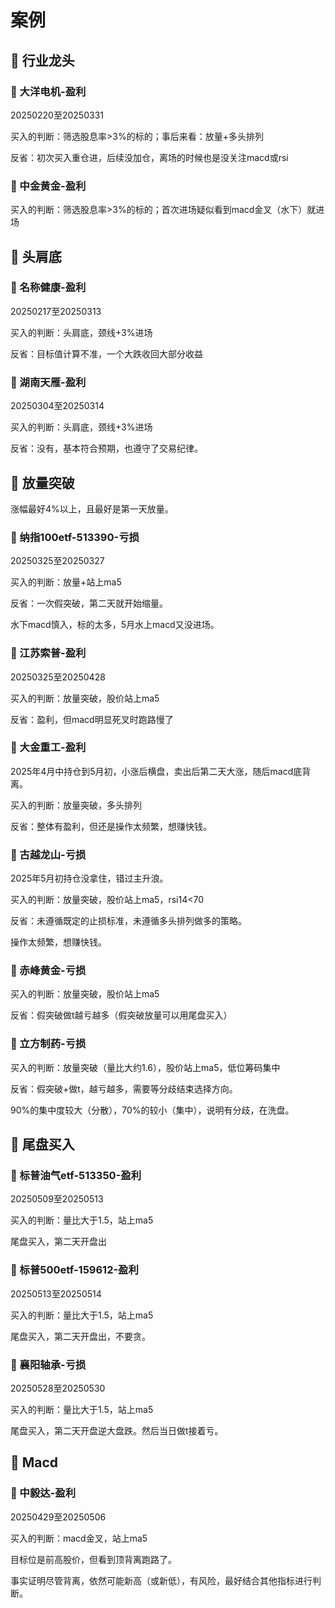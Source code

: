 # 案例

## 📌 行业龙头

### 🚁 大洋电机-盈利

20250220至20250331

买入的判断：筛选股息率>3%的标的；事后来看：放量+多头排列

反省：初次买入重仓进，后续没加仓，离场的时候也是没关注macd或rsi

### 🚁 中金黄金-盈利

买入的判断：筛选股息率>3%的标的；首次进场疑似看到macd金叉（水下）就进场

## 📌 头肩底

### 🚁 名称健康-盈利

20250217至20250313

买入的判断：头肩底，颈线+3%进场

反省：目标值计算不准，一个大跌收回大部分收益

### 🚁 湖南天雁-盈利

20250304至20250314

买入的判断：头肩底，颈线+3%进场

反省：没有，基本符合预期，也遵守了交易纪律。

## 📌 放量突破

涨幅最好4%以上，且最好是第一天放量。

### 🚁 纳指100etf-513390-亏损

20250325至20250327

买入的判断：放量+站上ma5

反省：一次假突破，第二天就开始缩量。

水下macd慎入，标的太多，5月水上macd又没进场。

### 🚁 江苏索普-盈利

20250325至20250428

买入的判断：放量突破，股价站上ma5

反省：盈利，但macd明显死叉时跑路慢了

### 🚁 大金重工-盈利

2025年4月中持仓到5月初，小涨后横盘，卖出后第二天大涨，随后macd底背离。

买入的判断：放量突破，多头排列

反省：整体有盈利，但还是操作太频繁，想赚快钱。

### 🚁 古越龙山-亏损

2025年5月初持仓没拿住，错过主升浪。

买入的判断：放量突破，股价站上ma5，rsi14<70

反省：未遵循既定的止损标准，未遵循多头排列做多的策略。

操作太频繁，想赚快钱。

### 🚁 赤峰黄金-亏损

买入的判断：放量突破，股价站上ma5

反省：假突破做t越亏越多（假突破放量可以用尾盘买入）

### 🚁 立方制药-亏损

买入的判断：放量突破（量比大约1.6），股价站上ma5，低位筹码集中

反省：假突破+做t，越亏越多，需要等分歧结束选择方向。

90%的集中度较大（分散），70%的较小（集中），说明有分歧，在洗盘。

## 📌 尾盘买入

### 🚁 标普油气etf-513350-盈利

20250509至20250513

买入的判断：量比大于1.5，站上ma5

尾盘买入，第二天开盘出

### 🚁 标普500etf-159612-盈利

20250513至20250514

买入的判断：量比大于1.5，站上ma5

尾盘买入，第二天开盘出，不要贪。

### 🚁 襄阳轴承-亏损

20250528至20250530

买入的判断：量比大于1.5，站上ma5

尾盘买入，第二天开盘逆大盘跌。然后当日做t接着亏。

## 📌 Macd

### 🚁 中毅达-盈利

20250429至20250506

买入的判断：macd金叉，站上ma5

目标位是前高股价，但看到顶背离跑路了。

事实证明尽管背离，依然可能新高（或新低），有风险，最好结合其他指标进行判断。

